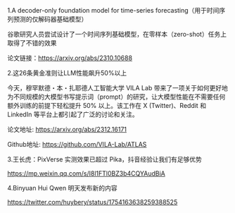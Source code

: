 1.A decoder-only foundation model for time-series forecasting（用于时间序列预测的仅解码器基础模型）

谷歌研究人员尝试设计了一个时间序列基础模型，在零样本（zero-shot）任务上取得了不错的效果

论文链接：https://arxiv.org/abs/2310.10688

2.这26条黄金准则让LLM性能飙升50%以上

今天，穆罕默德・本・扎耶德人工智能大学 VILA Lab 带来了一项关于如何更好地为不同规模的大模型书写提示词（prompt）的研究，让大模型性能在不需要任何额外训练的前提下轻松提升 50% 以上。该工作在 X (Twitter)、Reddit 和 LinkedIn 等平台上都引起了广泛的讨论和关注。

论文地址: https://arxiv.org/abs/2312.16171

Github地址: https://github.com/VILA-Lab/ATLAS

3.王长虎：PixVerse 实测效果已超过 Pika，抖音经验让我们有足够优势

https://mp.weixin.qq.com/s/I8l1FTl0BZ3b4CQYAudBiA

4.Binyuan Hui Qwen 明天发布新的内容

https://twitter.com/huybery/status/1754163638259388525

